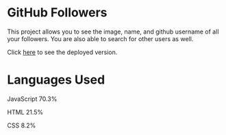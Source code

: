 # GitHub Followers

This project allows you to see the image, name, and github username of all your followers. You are also able to search for other users as well.

Click [here](https://github-followers-omega.vercel.app/) to see the deployed version.

# Languages Used

JavaScript
70.3%
 
HTML
21.5%
 
CSS
8.2%
